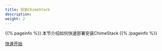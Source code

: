 ```yaml
---
title: 安装ChimeStack
description: 
weight: 2
---
```


{{% pageinfo %}}
本节介绍如何快速部署安装ChimeStack
{{% /pageinfo %}}

[快速开始](/docs/getting-started/)